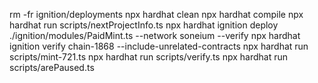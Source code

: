 rm -fr ignition/deployments 
npx hardhat clean
npx hardhat compile
npx hardhat run scripts/nextProjectInfo.ts 
npx hardhat ignition deploy ./ignition/modules/PaidMint.ts --network soneium --verify
npx hardhat ignition verify chain-1868 --include-unrelated-contracts
npx hardhat run scripts/mint-721.ts
npx hardhat run scripts/verify.ts
npx hardhat run scripts/arePaused.ts